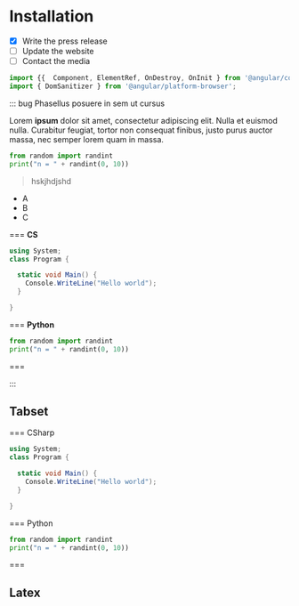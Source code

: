 # Installation

- [x] Write the press release
- [ ] Update the website
- [ ] Contact the media

```typescript
import {{  Component, ElementRef, OnDestroy, OnInit } from '@angular/core';
import { DomSanitizer } from '@angular/platform-browser';
```

::: bug Phasellus posuere in sem ut cursus

Lorem **ipsum** dolor sit amet, consectetur adipiscing elit. Nulla et euismod
nulla. Curabitur feugiat, tortor non consequat finibus, justo purus auctor
massa, nec semper lorem quam in massa.

```python
from random import randint
print("n = " + randint(0, 10))
```

> hskjhdjshd

- A
- B
- C

=== **CS**

```csharp
using System;
class Program {

  static void Main() {
    Console.WriteLine("Hello world");
  }

}
```

=== **Python**

```python
from random import randint
print("n = " + randint(0, 10))
```

===

:::

## Tabset

=== CSharp

```csharp
using System;
class Program {

  static void Main() {
    Console.WriteLine("Hello world");
  }

}
```

=== Python

```python
from random import randint
print("n = " + randint(0, 10))
```

===

## Latex
